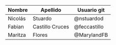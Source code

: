 | Nombre             | Apellido              | Usuario git        |
|--------------------|-----------------------|--------------------|
| Nicolás            | Stuardo               | @nstuardod         |
| Fabian             | Castillo Cruces       | @feccastillo       |
| Maritza            | Flores                | @MarylandFB        |
